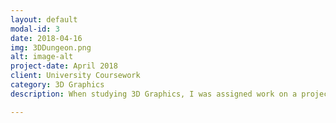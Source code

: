 ```yaml
---
layout: default
modal-id: 3
date: 2018-04-16
img: 3DDungeon.png
alt: image-alt
project-date: April 2018
client: University Coursework
category: 3D Graphics
description: When studying 3D Graphics, I was assigned work on a project that involved making a dungeon with various visual effects. I built this in RenderMonkey, the focus being on programming appropriate visual effects such as fire and dynamic lighting.<br><br><br><iframe width="560" height="315" src="https://www.youtube.com/embed/AbW8nn6e33g" frameborder="0" allow="accelerometer; autoplay; encrypted-media; gyroscope; picture-in-picture" allowfullscreen></iframe>

---
```


